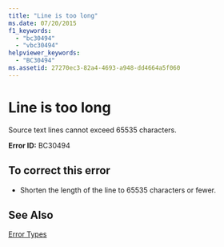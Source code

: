 ```yaml
---
title: "Line is too long"
ms.date: 07/20/2015
f1_keywords: 
  - "bc30494"
  - "vbc30494"
helpviewer_keywords: 
  - "BC30494"
ms.assetid: 27270ec3-82a4-4693-a948-dd4664a5f060
---
```

# Line is too long
Source text lines cannot exceed 65535 characters.  
  
 **Error ID:** BC30494  
  
## To correct this error  
  
- Shorten the length of the line to 65535 characters or fewer.  
  
## See Also  
 [Error Types](../../../visual-basic/programming-guide/language-features/error-types.md)
